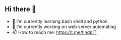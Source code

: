 ## Hi there 👋
- 🌱 I’m currently learning bash shell and python
- 🔭 I’m currently working on web server automating
- 📫 How to reach me: https://t.me/tindpIT
<!--
**GitGudAuth/GitGudAuth** is a ✨ _special_ ✨ repository because its `README.md` (this file) appears on your GitHub profile.

Here are some ideas to get you started:

- 🔭 I’m currently working on ...
- 🌱 I’m currently learning ...
- 👯 I’m looking to collaborate on ...
- 🤔 I’m looking for help with ...
- 💬 Ask me about ...
- 📫 How to reach me: ...
- 😄 Pronouns: ...
- ⚡ Fun fact: ...
-->

